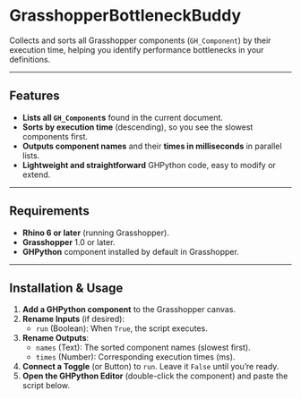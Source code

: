 # GrasshopperBottleneckBuddy
Collects and sorts all Grasshopper components (`GH_Component`) by their execution time, helping you identify performance bottlenecks in your definitions.

---

## Features
- **Lists all `GH_Component`s** found in the current document.
- **Sorts by execution time** (descending), so you see the slowest components first.
- **Outputs component names** and their **times in milliseconds** in parallel lists.
- **Lightweight and straightforward** GHPython code, easy to modify or extend.

---

## Requirements
- **Rhino 6 or later** (running Grasshopper).
- **Grasshopper** 1.0 or later.
- **GHPython** component installed by default in Grasshopper.

---

## Installation & Usage

1. **Add a GHPython component** to the Grasshopper canvas.
2. **Rename Inputs** (if desired):
   - `run` (Boolean): When `True`, the script executes.
3. **Rename Outputs**:
   - `names` (Text): The sorted component names (slowest first).
   - `times` (Number): Corresponding execution times (ms).
4. **Connect a Toggle** (or Button) to `run`. Leave it `False` until you’re ready.
5. **Open the GHPython Editor** (double-click the component) and paste the script below.
